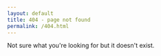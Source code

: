 ```yaml
---
layout: default
title: 404 - page not found
permalink: /404.html
---
```


Not sure what you're looking for but it doesn't exist.